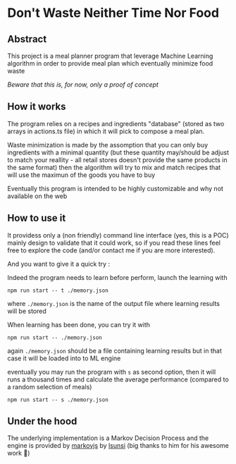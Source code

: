 # Don't Waste Neither Time Nor Food

## Abstract

This project is a meal planner program that leverage Machine Learning algorithm in order to provide meal plan which eventually minimize food waste

*Beware that this is, for now, only a proof of concept*

## How it works

The program relies on a recipes and ingredients "database" (stored as two arrays in actions.ts file) in which it will pick to compose a meal plan. 

Waste minimization is made by the assomption that you can only buy ingredients with a minimal quantity (but these quantity may/should be adjust to match your reallity - all retail stores doesn't provide the same products in the same format) then the algorithm will try to mix and match recipes that will use the maximun of the goods you have to buy

Eventually this program is intended to be highly customizable and why not available on the web

## How to use it

It providess only a (non friendly) command line interface (yes, this is a POC) mainly design to validate that it could work, so if you read these lines feel free to explore the code (and/or contact me if you are more interested).

And you want to give it a quick try : 

Indeed the program needs to learn before perform, launch the learning with
```
npm run start -- t ./memory.json
```
where `./memory.json` is the name of the output file where learning results will be stored

When learning has been done, you can try it with
```
npm run start -- ./memory.json
```
again `./memory.json` should be a file containing learning results but in that case it will be loaded into to ML engine


eventually you may run the program with `s` as second option, then it will runs a thousand times and calculate the average performance (compared to a random selection of meals)
```
npm run start -- s ./memory.json
```

## Under the hood

The underlying implementation is a Markov Decision Process and the engine is provided by [markovjs](https://github.com/lsunsi/markovjs) by [lsunsi](https://github.com/lsunsi) (big thanks to him for his awesome work 🙏)


